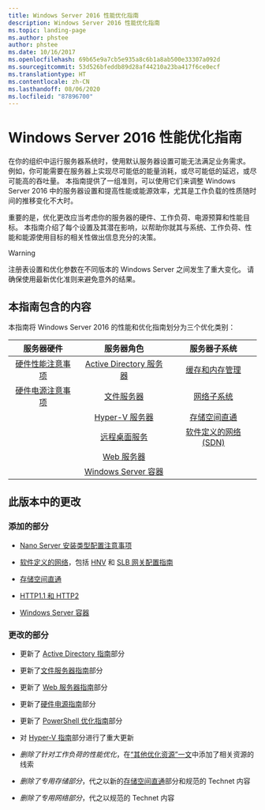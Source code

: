```yaml
---
title: Windows Server 2016 性能优化指南
description: Windows Server 2016 性能优化指南
ms.topic: landing-page
ms.author: phstee
author: phstee
ms.date: 10/16/2017
ms.openlocfilehash: 69b65e9a7cb5e935a8c6b1a8ab500e33307a092d
ms.sourcegitcommit: 53d526bfeddb89d28af44210a23ba417f6ce0ecf
ms.translationtype: HT
ms.contentlocale: zh-CN
ms.lasthandoff: 08/06/2020
ms.locfileid: "87896700"
---
```

# <a name="performance-tuning-guidelines-for-windows-server-2016"></a>Windows Server 2016 性能优化指南

在你的组织中运行服务器系统时，使用默认服务器设置可能无法满足业务需求。 例如，你可能需要在服务器上实现尽可能低的能量消耗，或尽可能低的延迟，或尽可能高的吞吐量。 本指南提供了一组准则，可以使用它们来调整 Windows Server 2016 中的服务器设置和提高性能或能源效率，尤其是工作负载的性质随时间的推移变化不大时。

重要的是，优化更改应当考虑你的服务器的硬件、工作负荷、电源预算和性能目标。 本指南介绍了每个设置及其潜在影响，以帮助你就其与系统、工作负荷、性能和能源使用目标的相关性做出信息充分的决策。

> [!warning]
> 注册表设置和优化参数在不同版本的 Windows Server 之间发生了重大变化。 请确保使用最新优化准则来避免意外的结果。

## <a name="in-this-guide"></a>本指南包含的内容
本指南将 Windows Server 2016 的性能和优化指南划分为三个优化类别：

|服务器硬件 | 服务器角色 | 服务器子系统 |
|:---:|:---:|:---:|
|[硬件性能注意事项](hardware/index.md) |[Active Directory 服务器](role/active-directory-server/index.md) |[缓存和内存管理](subsystem/cache-memory-management/index.md)|
|[硬件电源注意事项](hardware/power.md)|[文件服务器](role/file-server/index.md)|[网络子系统](../../networking/technologies/network-subsystem/net-sub-performance-top.md)|
||[Hyper-V 服务器](role/hyper-v-server/index.md)|[存储空间直通](subsystem/storage-spaces-direct/index.md)|
||[远程桌面服务](role/remote-desktop/session-hosts.md)|[软件定义的网络 (SDN)](subsystem/software-defined-networking/index.md)|
||[Web 服务器](role/web-server/index.md)||
||[Windows Server 容器](role/windows-server-container/index.md)||


## <a name="changes-in-this-version"></a>此版本中的更改

### <a name="sections-added"></a>添加的部分
- [Nano Server 安装类型配置注意事项](../../get-started/getting-started-with-nano-server.md)


- [软件定义的网络](subsystem/software-defined-networking/index.md)，包括 [HNV](subsystem/software-defined-networking/hnv-gateway-performance.md) 和 [SLB 网关配置指南](subsystem/software-defined-networking/slb-gateway-performance.md)

- [存储空间直通](subsystem/storage-spaces-direct/index.md)

- [HTTP1.1 和 HTTP2](role/web-server/http-performance.md)

- [Windows Server 容器](role/windows-server-container/index.md)

### <a name="sections-changed"></a>更改的部分

- 更新了 [Active Directory 指南](role/active-directory-server/index.md)部分

- 更新了[文件服务器指南](role/file-server/index.md)部分

- 更新了 [Web 服务器指南](role/web-server/index.md)部分

- 更新了[硬件电源指南](hardware/power.md)部分

- 更新了 [PowerShell 优化指南](powershell/index.md)部分

- 对 [Hyper-V 指南](role/hyper-v-server/index.md)部分进行了重大更新

- *删除了针对工作负荷的性能优化*，在[“其他优化资源”一文](additional-resources.md)中添加了相关资源的线索

- *删除了专用存储部分*，代之以新的[存储空间直通](subsystem/storage-spaces-direct/index.md)部分和规范的 Technet 内容

- *删除了专用网络部分*，代之以规范的 Technet 内容
